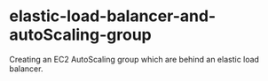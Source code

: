 # elastic-load-balancer-and-autoScaling-group
Creating an EC2 AutoScaling group which are behind an elastic load balancer.
